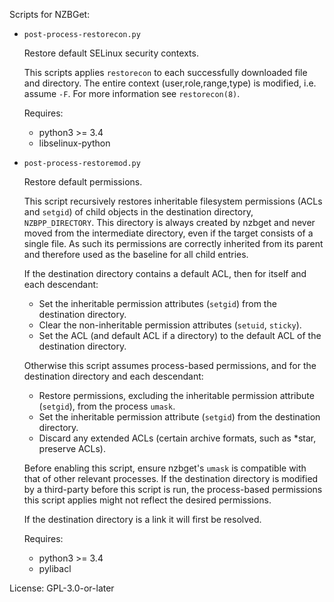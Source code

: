 Scripts for NZBGet:

* `post-process-restorecon.py`

  Restore default SELinux security contexts.

  This scripts applies `restorecon` to each successfully downloaded file and directory. The entire context (user,role,range,type) is modified, i.e. assume `-F`. For more information see `restorecon(8)`.

  Requires:

  * python3 >= 3.4
  * libselinux-python

* `post-process-restoremod.py`

  Restore default permissions.

  This script recursively restores inheritable filesystem permissions (ACLs and `setgid`) of child objects in the destination directory, `NZBPP_DIRECTORY`. This directory is always created by nzbget and never moved from the intermediate directory, even if the target consists of a single file. As such its permissions are correctly inherited from its parent and therefore used as the baseline for all child entries.

  If the destination directory contains a default ACL, then for itself and each descendant:

  * Set the inheritable permission attributes (`setgid`) from the destination directory.
  * Clear the non-inheritable permission attributes (`setuid`, `sticky`).
  * Set the ACL (and default ACL if a directory) to the default ACL of the destination directory.

  Otherwise this script assumes process-based permissions, and for the destination directory and each descendant:

  * Restore permissions, excluding the inheritable permission attribute (`setgid`), from the process `umask`.
  * Set the inheritable permission attribute (`setgid`) from the destination directory.
  * Discard any extended ACLs (certain archive formats, such as \*star, preserve ACLs).

  Before enabling this script, ensure nzbget's `umask` is compatible with that of other relevant processes. If the destination directory is modified by a third-party before this script is run, the process-based permissions this script applies might not reflect the desired permissions.

  If the destination directory is a link it will first be resolved.

  Requires:

  * python3 >= 3.4
  * pylibacl


License: GPL-3.0-or-later
